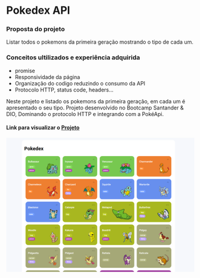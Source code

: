 # Pokedex API

### Proposta do projeto
Listar todos o pokemons da primeira geração mostrando o tipo de cada um.

### Conceitos ultilizados e experiência adquirida
  * promise
  * Responsividade da página
  * Organização do codigo reduzindo o consumo da API
  * Protocolo HTTP, status code, headers...

Neste projeto e listado os pokemons da primeira geração, em cada um é apresentado o seu tipo.
Projeto desenvolvido no Bootcamp Santander & DIO, Dominando o protocolo HTTP e integrando com a PokéApi.

#### Link para visualizar o [Projeto](https://coruscating-kashata-b29e07.netlify.app/)

![imagem do projeto em deploy](https://github.com/Lucasasdev/Pokedex-API/blob/master/img/pokemon-list.png)

